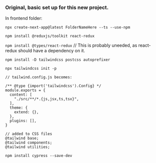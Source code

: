 ### Original, basic set up for this new project.

In frontend folder:

`npx create-next-app@latest FolderNameHere --ts --use-npm`

`npm install @reduxjs/toolkit react-redux`

`npm install @types/react-redux` // This is probably uneeded, as react-redux should have a dependency on it. 

`npm install -D tailwindcss postcss autoprefixer`

`npx tailwindcss init -p`


```
// tailwind.config.js becomes:

/** @type {import('tailwindcss').Config} */
module.exports = {
  content: [
    "./src/**/*.{js,jsx,ts,tsx}",
  ],
  theme: {
    extend: {},
  },
  plugins: [],
}

```

```
// added to CSS files
@tailwind base;
@tailwind components;
@tailwind utilities;
```

`npm install cypress --save-dev`